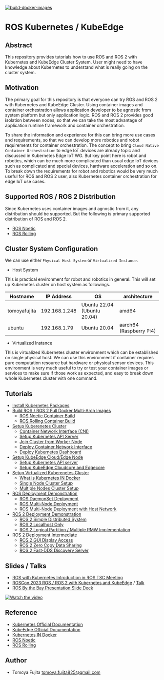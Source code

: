 [![build-docker-images](https://github.com/fujitatomoya/ros_k8s/actions/workflows/build-docker-images.yml/badge.svg)](https://github.com/fujitatomoya/ros_k8s/actions/workflows/build-docker-images.yml)

# ROS Kubernetes / KubeEdge

## Abstract

This repository provides tutorials how to use ROS and ROS 2 with Kubernetes and KubeEdge Cluster System.
User might need to have knowledge about Kubernetes to understand what is really going on the cluster system.

## Motivation

The primary goal for this repository is that everyone can try ROS and ROS 2 with Kubernetes and KubeEdge Cluster.
Using container images and container orchestration allows application developer to be agnostic from system platform but only application logic.
ROS and ROS 2 provides good isolation between nodes, so that we can take the most advantage of application runtime framework and container orchestration.

To share the information and experience for this can bring more use cases and requirements, so that we can develop more robotics and robot requirements for container orchestration.
The concept to bring `Cloud Native Container Orchestration` to edge IoT devices are already topic and discussed in Kubernetes Edge IoT WG.
But key point here is robot and robotics, which can be much more complicated than usual edge IoT devices such as complicated and special devices, hardware acceleration and so on.
To break down the requirements for robot and robotics would be very much useful for ROS and ROS 2 user, also Kubernetes container orchestration for edge IoT use cases.

## Supported ROS / ROS 2 Distribution

Since Kubernetes uses container images and agnostic from it, any distribution should be supported.
But the following is primary supported distribution of ROS and ROS 2.

- [ROS Noetic](http://wiki.ros.org/noetic)
- [ROS Rolling](https://docs.ros.org/en/rolling/)

## Cluster System Configuration

We can use either `Physical Host System` or `Virtualized Instance`.

- Host System

This is practical environment for robot and robotics in general.
This will set up Kubernetes cluster on host system as followings.

| Hostname | IP Address | OS | architecture |
| --- | --- | --- | --- |
| tomoyafujita | 192.168.1.248 | Ubuntu 22.04 (Ubuntu 20.04) | amd64 |
| ubuntu | 192.168.1.79 | Ubuntu 20.04 | aarch64 (Raspberry Pi4) |

- Virtualized Instance

This is virtualized Kubernetes cluster environment which can be established on single physical host.
We can use this environment if container requires pure computation resource but hardware or physical sensor devices.
This environment is very much useful to try or test your container images or services to make sure if those work as expected, and easy to break down whole Kubernetes cluster with one command.

## Tutorials

- [Install Kubernetes Packages](./docs/Install_Kubernetes_Packages.md)
- [Build ROS / ROS 2 Full Docker Multi-Arch Images](./docs/Build_Docker_Images.md)
  - [ROS Noetic Container Build](./docs//Build_Docker_Images.md#ros-noetic)
  - [ROS Rolling Container Build](./docs//Build_Docker_Images.md#ros-rolling)
- [Setup Kuberenetes Cluster](./docs/Setup_Kubernetes_Cluster.md)
  - [Container Network Interface (CNI)](./docs/Setup_Kubernetes_Cluster.md#container-network-interface-cni)
  - [Setup Kubernetes API Server](./docs/Setup_Kubernetes_Cluster.md#setup-kubernetes-api-server)
  - [Join Cluster from Worker Node](./docs/Setup_Kubernetes_Cluster.md#join-the-cluster)
  - [Deploy Container Network Interface](./docs/Setup_Kubernetes_Cluster.md#deploy-cni-plugin)
  - [Deploy Kubernetes Dashboard](./docs/Setup_Kubernetes_Cluster.md#kubernetes-dashboard)
- [Setup KubeEdge Cloud/Edge Node](./docs/Setup_KubeEdge.md)
  - [Setup Kubernetes API server](./docs/Setup_KubeEdge.md#setup-kubernetes-api-server)
  - [Setup KubeEdge Cloudcore and Edgecore](./docs/Setup_KubeEdge.md#setup-kubeedge)
- [Setup Virtualized Kuberenetes Cluster](./docs/Setup_Virtualized_Cluster.md)
  - [What is Kubernetes IN Docker](./docs/Setup_Virtualized_Cluster.md#kubernetes-in-docker)
  - [Single Node Cluster Setup](./docs/Setup_Virtualized_Cluster.md#single-node-cluster-setup)
  - [Multiple Nodes Cluster Setup](./docs/Setup_Virtualized_Cluster.md#multiple-node-cluster-setup)
- [ROS Deployment Demonstration](./docs/ROS_Deployment_Demonstration.md)
  - [ROS DaemonSet Deployment](./docs/ROS_Deployment_Demonstration.md#ros-daemonset-deployment-with-cni)
  - [ROS Multi-Node Deployment](./docs/ROS_Deployment_Demonstration.md#ros-multi-node-deployment-with-cni)
  - [ROS Multi-Node Deployment with Host Network](./docs/ROS_Deployment_Demonstration.md#ros-multi-node-deployment-with-host-network)
- [ROS 2 Deployment Demonstration](./docs/ROS2_Deployment_Demonstration.md)
  - [ROS 2 Simple Distributed System](./docs/ROS2_Deployment_Demonstration.md#ros-2-simple-distributed-system)
  - [ROS 2 Localhost Only](./docs/ROS2_Deployment_Demonstration.md#ros-2-localhost-only)
  - [ROS 2 Logical Partition / Multiple RMW Implementation](./docs/ROS2_Deployment_Demonstration.md#ros-2-logical-partition--multiple-rmw-implementation)
- [ROS 2 Deployment Intermediate](./docs/ROS2_Deployment_Intermediate.md)
  - [ROS 2 GUI Display Access](./docs/ROS2_Deployment_Intermediate.md#ros-2-gui-display-access)
  - [ROS 2 Zero Copy Data Sharing](./docs/ROS2_Deployment_Intermediate.md#ros-2-zero-copy-data-sharing)
  - [ROS 2 Fast-DDS Discovery Server](./docs/ROS2_Deployment_Intermediate.md#ros-2-fast-dds-discovery-server)

## Slides / Talks

- [ROS with Kubernetes Introduction in ROS TSC Meeting](https://www.slideshare.net/FujitaTomoya/rostscrosk8s20230309pdf)
- [ROSCon 2023 ROS / ROS 2 with Kubernetes and KubeEdge](https://roscon.ros.org/2023/talks/ROS_with_KubernetesKubeEdge.pdf) / [Talk](https://vimeo.com/879001688/33b2495a49)
- [ROS By the Bay Presentation Slide Deck](https://raw.githack.com/fujitatomoya/ros_k8s/master/presentation/ROS-By-the-Bay_20231214.html)

[![Watch the video](https://img.youtube.com/vi/Amxsy5A2NWE/maxresdefault.jpg)](https://www.youtube.com/watch?v=Amxsy5A2NWE)

## Reference

- [Kubernetes Official Documentation](https://kubernetes.io/docs/home/)
- [KubeEdge Official Documentation](https://kubeedge.io/docs/welcome/getting-started)
- [Kubernetes IN Docker](https://kind.sigs.k8s.io/)
- [ROS Noetic](http://wiki.ros.org/noetic)
- [ROS Rolling](https://docs.ros.org/en/rolling/)

## Author

- Tomoya Fujita <tomoya.fujita825@gmail.com>
